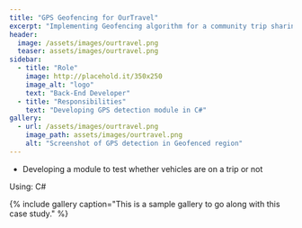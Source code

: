 ```yaml
---
title: "GPS Geofencing for OurTravel"
excerpt: "Implementing Geofencing algorithm for a community trip sharing application"
header:
  image: /assets/images/ourtravel.png
  teaser: assets/images/ourtravel.png
sidebar:
  - title: "Role"
    image: http://placehold.it/350x250
    image_alt: "logo"
    text: "Back-End Developer"
  - title: "Responsibilities"
    text: "Developing GPS detection module in C#"
gallery:
  - url: /assets/images/ourtravel.png
    image_path: assets/images/ourtravel.png
    alt: "Screenshot of GPS detection in Geofenced region"
---
```


- Developing a module to test whether vehicles are on a trip or not

Using: C#


{% include gallery caption="This is a sample gallery to go along with this case study." %}


